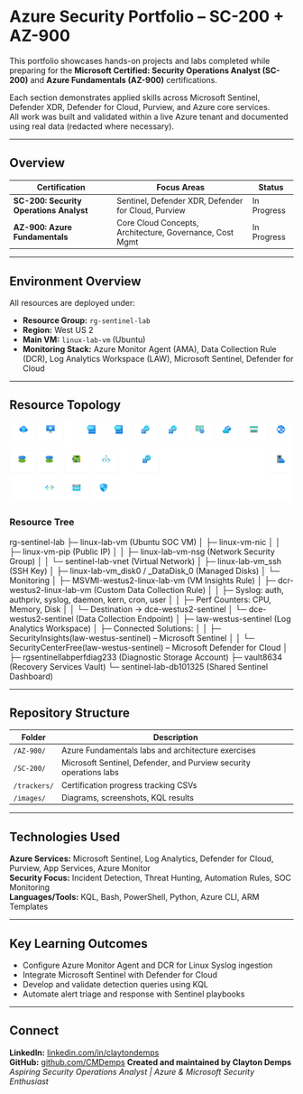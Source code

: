 # Azure Security Portfolio – SC-200 + AZ-900

This portfolio showcases hands-on projects and labs completed while preparing for the **Microsoft Certified: Security Operations Analyst (SC-200)** and **Azure Fundamentals (AZ-900)** certifications.

Each section demonstrates applied skills across Microsoft Sentinel, Defender XDR, Defender for Cloud, Purview, and Azure core services.  
All work was built and validated within a live Azure tenant and documented using real data (redacted where necessary).

---

## Overview

| Certification | Focus Areas | Status |
|----------------|-------------|---------|
| **SC-200: Security Operations Analyst** | Sentinel, Defender XDR, Defender for Cloud, Purview | In Progress |
| **AZ-900: Azure Fundamentals** | Core Cloud Concepts, Architecture, Governance, Cost Mgmt | In Progress |

---

## Environment Overview

All resources are deployed under:
- **Resource Group:** `rg-sentinel-lab`
- **Region:** West US 2
- **Main VM:** `linux-lab-vm` (Ubuntu)
- **Monitoring Stack:** Azure Monitor Agent (AMA), Data Collection Rule (DCR), Log Analytics Workspace (LAW), Microsoft Sentinel, Defender for Cloud

---

## Resource Topology
![Azure SOC Topology](images/topology.png)

### Resource Tree
rg-sentinel-lab
├─ linux-lab-vm (Ubuntu SOC VM)
│ ├─ linux-vm-nic
│ │ ├─ linux-vm-pip (Public IP)
│ │ ├─ linux-lab-vm-nsg (Network Security Group)
│ │ └─ sentinel-lab-vnet (Virtual Network)
│ ├─ linux-lab-vm_ssh (SSH Key)
│ ├─ linux-lab-vm_disk0 / _DataDisk_0 (Managed Disks)
│ └─ Monitoring
│ ├─ MSVMI-westus2-linux-lab-vm (VM Insights Rule)
│ ├─ dcr-westus2-linux-lab-vm (Custom Data Collection Rule)
│ │ ├─ Syslog: auth, authpriv, syslog, daemon, kern, cron, user
│ │ ├─ Perf Counters: CPU, Memory, Disk
│ │ └─ Destination → dce-westus2-sentinel
│ └─ dce-westus2-sentinel (Data Collection Endpoint)
│
├─ law-westus-sentinel (Log Analytics Workspace)
│ ├─ Connected Solutions:
│ │ ├─ SecurityInsights(law-westus-sentinel) – Microsoft Sentinel
│ │ └─ SecurityCenterFree(law-westus-sentinel) – Microsoft Defender for Cloud
│
├─ rgsentinellabperfdiag233 (Diagnostic Storage Account)
├─ vault8634 (Recovery Services Vault)
└─ sentinel-lab-db101325 (Shared Sentinel Dashboard)

---

## Repository Structure

| Folder | Description |
|--------|-------------|
| `/AZ-900/` | Azure Fundamentals labs and architecture exercises |
| `/SC-200/` | Microsoft Sentinel, Defender, and Purview security operations labs |
| `/trackers/` | Certification progress tracking CSVs |
| `/images/` | Diagrams, screenshots, KQL results |

---

## Technologies Used
**Azure Services:** Microsoft Sentinel, Log Analytics, Defender for Cloud, Purview, App Services, Azure Monitor  
**Security Focus:** Incident Detection, Threat Hunting, Automation Rules, SOC Monitoring  
**Languages/Tools:** KQL, Bash, PowerShell, Python, Azure CLI, ARM Templates  

---

## Key Learning Outcomes
- Configure Azure Monitor Agent and DCR for Linux Syslog ingestion  
- Integrate Microsoft Sentinel with Defender for Cloud  
- Develop and validate detection queries using KQL  
- Automate alert triage and response with Sentinel playbooks  

---

## Connect
**LinkedIn:** [linkedin.com/in/claytondemps](https://linkedin.com/in/claytondemps)  
**GitHub:** [github.com/CMDemps](https://github.com/CMDemps)
**Created and maintained by Clayton Demps**  
*Aspiring Security Operations Analyst | Azure & Microsoft Security Enthusiast*
